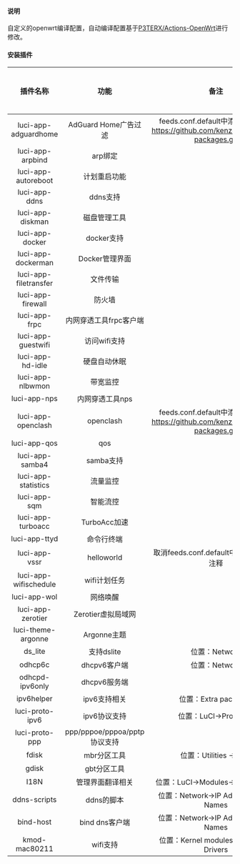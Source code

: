 #### 说明

自定义的openwrt编译配置，自动编译配置基于[P3TERX/Actions-OpenWrt](https://github.com/P3TERX/Actions-OpenWrt)进行修改。

#### 安装插件

| 插件名称                  | 功能                       | 备注                                                                            | 是否内置 |
|:---------------------:|:------------------------:|:-----------------------------------------------------------------------------:|:----:|
| luci-app-adguardhome  | AdGuard Home广告过滤         | feeds.conf.default中添加：src-git https://github.com/kenzok8/openwrt-packages.git | 否    |
| luci-app-arpbind      | arp绑定                    |                                                                               | 是    |
| luci-app-autoreboot   | 计划重启功能                   |                                                                               | 是    |
| luci-app-ddns         | ddns支持                   |                                                                               | 是    |
| luci-app-diskman      | 磁盘管理工具                   |                                                                               | 是    |
| luci-app-docker       | docker支持                 |                                                                               | 是    |
| luci-app-dockerman    | Docker管理界面               |                                                                               | 是    |
| luci-app-filetransfer | 文件传输                     |                                                                               | 是    |
| luci-app-firewall     | 防火墙                      |                                                                               | 是    |
| luci-app-frpc         | 内网穿透工具frpc客户端            |                                                                               | 是    |
| luci-app-guestwifi    | 访问wifi支持                 |                                                                               | 是    |
| luci-app-hd-idle      | 硬盘自动休眠                   |                                                                               | 是    |
| luci-app-nlbwmon      | 带宽监控                     |                                                                               | 是    |
| luci-app-nps          | 内网穿透工具nps                |                                                                               | 是    |
| luci-app-openclash    | openclash                | feeds.conf.default中添加：src-git https://github.com/kenzok8/openwrt-packages.git | 否    |
| luci-app-qos          | qos                      |                                                                               | 是    |
| luci-app-samba4       | samba支持                  |                                                                               | 是    |
| luci-app-statistics   | 流量监控                     |                                                                               | 是    |
| luci-app-sqm          | 智能流控                     |                                                                               | 是    |
| luci-app-turboacc     | TurboAcc加速               |                                                                               | 是    |
| luci-app-ttyd         | 命令行终端                    |                                                                               | 是    |
| luci-app-vssr         | helloworld               | 取消feeds.conf.default中的helloworld注释                                            | 否    |
| luci-app-wifischedule | wifi计划任务                 |                                                                               | 是    |
| luci-app-wol          | 网络唤醒                     |                                                                               | 是    |
| luci-app-zerotier     | Zerotier虚拟局域网            |                                                                               | 是    |
| luci-theme-argonne    | Argonne主题                |                                                                               | 是    |
| ds_lite               | 支持dslite                 | 位置：Network                                                                    | 是    |
| odhcp6c               | dhcpv6客户端                | 位置：Network                                                                    | 是    |
| odhcpd-ipv6only       | dhcpv6服务端                |                                                                               | 是    |
| ipv6helper            | ipv6支持相关                 | 位置：Extra packages                                                             | 是    |
| luci-proto-ipv6       | ipv6协议支持                 | 位置：LuCI->Protocols                                                            | 是    |
| luci-proto-ppp        | ppp/pppoe/pppoa/pptp协议支持 |                                                                               | 是    |
| fdisk                 | mbr分区工具                  | 位置：Utilities -> disc                                                          | 是    |
| gdisk                 | gbt分区工具                  |                                                                               | 是    |
| I18N                  | 管理界面翻译相关                 | 位置：LuCI->Modules->Translations                                                | 是    |
| ddns-scripts          | ddns的脚本                  | 位置：Network->IP Addresses and Names                                            | 是    |
| bind-host             | bind dns客户端              | 位置：Network->IP Addresses and Names                                            | 是    |
| kmod-mac80211         | wifi支持                   | 位置：Kernel modules -> Wireless Drivers                                         | 是    |
